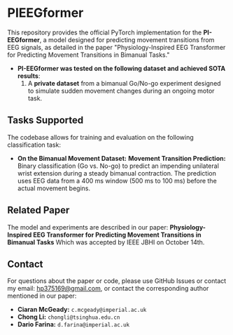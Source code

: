 # PIEEGformer
This repository provides the official PyTorch implementation for the **PI-EEGformer**, a model designed for predicting movement transitions from EEG signals, as detailed in the paper "Physiology-Inspired EEG Transformer for Predicting Movement Transitions in Bimanual Tasks."

* **PI-EEGformer was tested on the following dataset and achieved SOTA results**:
    1. A **private dataset** from a bimanual Go/No-go experiment designed to simulate sudden movement changes during an ongoing motor task.

## Tasks Supported

The codebase allows for training and evaluation on the following classification task:

* **On the Bimanual Movement Dataset:**
    **Movement Transition Prediction:** Binary classification (Go vs. No-go) to predict an impending unilateral wrist extension during a steady bimanual contraction. The prediction uses EEG data from a 400 ms window (500 ms to 100 ms) before the actual movement begins.

## Related Paper

The model and experiments are described in our paper:
**Physiology-Inspired EEG Transformer for Predicting Movement Transitions in Bimanual Tasks**
Which was accepted by IEEE JBHI on October 14th.

## Contact

For questions about the paper or code, please use GitHub Issues or contact my email: hp375169@gmail.com, or contact the corresponding author mentioned in our paper:
* **Ciaran McGeady:** `c.mcgeady@imperial.ac.uk`
* **Chong Li:** `chongli@tsinghua.edu.cn`
* **Dario Farina:** `d.farina@imperial.ac.uk`
